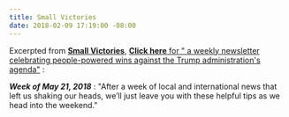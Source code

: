 ```yaml
---
title: Small Victories
date: 2018-02-09 17:19:00 -08:00
---
```


Excerpted from [**Small Victories**](https://www.celebratesmallvictories.com/), [**Click here** for " a weekly newsletter celebrating people-powered wins against the Trump administration's agenda"](https://mailchi.mp/peaceisloud/small-victories-the-resistance-means-business?e=d7888b5b9a) :

***Week of May 21, 2018*** : "After a week of local and international news that left us shaking our heads, we’ll just leave you with these helpful tips as we head into the weekend."

